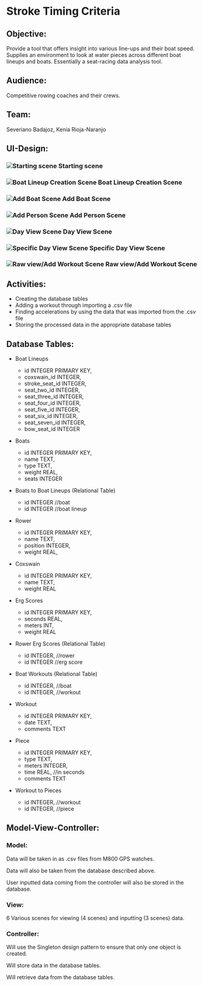 # Stroke Timing Criteria
## Objective:
Provide a tool that offers insight into various line-ups and their boat speed.  Supplies an environment to look at water pieces across different boat lineups and boats.  Essentially a seat-racing data analysis tool.
## Audience:
Competitive rowing coaches and their crews.
## Team:
Severiano Badajoz, Kenia Rioja-Naranjo
## UI-Design:
### ![Starting scene](https://github.com/S33V/StrokeTiming/blob/master/img/JavaFX%20Scene%20Builder%201.1_2017-05-02_13-36-11.png?raw=true)  Starting scene
### ![Boat Lineup Creation Scene](https://github.com/S33V/StrokeTiming/blob/master/img/JavaFX%20Scene%20Builder%201.1_2017-05-02_13-35-31.png?raw=true)  Boat Lineup Creation Scene
### ![Add Boat Scene](https://github.com/S33V/StrokeTiming/blob/master/img/JavaFX%20Scene%20Builder%201.1_2017-05-02_13-35-14.png?raw=true)  Add Boat Scene
### ![Add Person Scene](https://github.com/S33V/StrokeTiming/blob/master/img/JavaFX%20Scene%20Builder%201.1_2017-05-02_13-36-22.png?raw=true)  Add Person Scene
### ![Day View Scene](https://github.com/S33V/StrokeTiming/blob/master/img/JavaFX%20Scene%20Builder%201.1_2017-05-02_13-36-35.png?raw=true)  Day View Scene
### ![Specific Day View Scene](https://github.com/S33V/StrokeTiming/blob/master/img/JavaFX%20Scene%20Builder%201.1_2017-05-02_13-36-58.png?raw=true) Specific Day View Scene
### ![Raw view/Add Workout Scene](https://github.com/S33V/StrokeTiming/blob/master/img/JavaFX%20Scene%20Builder%201.1_2017-05-02_13-35-43.png?raw=true)  Raw view/Add Workout Scene

## Activities:

* Creating the database tables
* Adding a workout through importing a .csv file
* Finding accelerations by using the data that was imported from the .csv file
* Storing the processed data in the appropriate database tables

## Database Tables:
* Boat Lineups
  * id INTEGER PRIMARY KEY,
  * coxswain_id INTEGER,	
  * stroke_seat_id INTEGER,
  * seat_two_id INTEGER,
  * seat_three_id INTEGER,
  * seat_four_id INTEGER,
  * seat_five_id INTEGER,
  * seat_six_id INTEGER,
  * seat_seven_id INTEGER,
  * bow_seat_id INTEGER
  
* Boats
  * id INTEGER PRIMARY KEY,
  * name TEXT,
  * type TEXT,
  * weight REAL,
  * seats INTEGER
  
* Boats to Boat Lineups (Relational Table)
  * id INTEGER //boat
  * id INTEGER //boat lineup
  
* Rower
  * id INTEGER PRIMARY KEY,
  * name TEXT,
  * position INTEGER,
  * weight REAL,
  
* Coxswain
  * id INTEGER PRIMARY KEY,
  * name TEXT,
  * weight REAL
  
* Erg Scores
  * id INTEGER PRIMARY KEY,
  * seconds REAL,
  * meters INT,
  * weight REAL
  
* Rower Erg Scores (Relational Table)
  * id INTEGER, //rower
  * id INTEGER //erg score
  
* Boat Workouts (Relational Table)
  * id INTEGER, //boat
  * id INTEGER, //workout
  
* Workout
  * id INTEGER PRIMARY KEY,
  * date TEXT,
  * comments TEXT
  
* Piece
  * id INTEGER PRIMARY KEY,
  * type TEXT,
  * meters INTEGER, 
  * time REAL, //in seconds
  * comments TEXT
  
* Workout to Pieces
  * id INTEGER, //workout
  * id INTEGER, //piece
  
## Model-View-Controller:
### Model: 
Data will be taken in as .csv files from M800 GPS watches.

Data will also be taken from the database described above.

User inputted data coming from the controller will also be stored in the database.

### View:
6 Various scenes for viewing (4 scenes) and inputting (3 scenes) data.

### Controller:
Will use the Singleton design pattern to ensure that only one object is created.

Will store data in the database tables.

Will retrieve data from the database tables.
